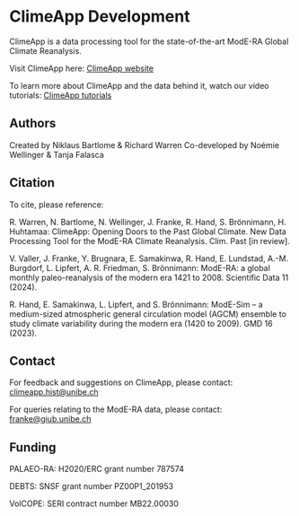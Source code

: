 # ClimeApp Development
ClimeApp is a data processing tool for the state-of-the-art ModE-RA Global Climate Reanalysis.

Visit ClimeApp here: [ClimeApp website](https://mode-ra.unibe.ch/climeapp/)

To learn more about ClimeApp and the data behind it, watch our video tutorials: [ClimeApp tutorials](https://climeapp.github.io/ClimeApp_Tutorials/)


## Authors
Created by Niklaus Bartlome & Richard Warren
Co-developed by Noémie Wellinger & Tanja Falasca

## Citation
To cite, please reference:

R. Warren, N. Bartlome, N. Wellinger, J. Franke, R. Hand, S. Brönnimann, H. Huhtamaa: ClimeApp: Opening Doors to the Past Global Climate. New Data Processing Tool for the ModE-RA Climate Reanalysis. Clim. Past [in review].

V. Valler, J. Franke, Y. Brugnara, E. Samakinwa, R. Hand, E. Lundstad, A.-M. Burgdorf, L. Lipfert, A. R. Friedman, S. Brönnimann: ModE-RA: a global monthly paleo-reanalysis of the modern era 1421 to 2008. Scientific Data 11 (2024).

R. Hand, E. Samakinwa, L. Lipfert, and S. Brönnimann: ModE-Sim – a medium-sized atmospheric general circulation model (AGCM) ensemble to study climate variability during the modern era (1420 to 2009). GMD 16 (2023).

## Contact
For feedback and suggestions on ClimeApp, please contact: climeapp.hist@unibe.ch

For queries relating to the ModE-RA data, please contact: franke@giub.unibe.ch

## Funding
PALAEO-RA: H2020/ERC grant number 787574

DEBTS: SNSF grant number PZ00P1_201953

VolCOPE: SERI contract number MB22.00030
